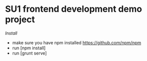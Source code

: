 SU1 frontend development demo project
=====

*Install*

- make sure you have npm installed https://github.com/npm/npm
- run [npm install]
- run [grunt serve]
